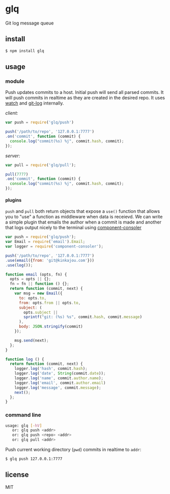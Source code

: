 glq
===

Git log message queue

## install

```sh
$ npm install glq
```

## usage

### module

Push updates commits to a host. Initial push will send all
parsed commits. It will push commits in realtime as they are created
in the desired repo. It uses [watch](https://github.com/mikeal/watch)
and [git-log](https://github.com/juliangruber/git-log) internally.

*client:*

```js
var push = require('glq/push')

push('/path/to/repo', '127.0.0.1:7777')
.on('commit', function (commit) {
  console.log("commit(%s) %j", commit.hash, commit);
});
```

*server*:

```js
var pull = require('glq/pull');

pull(7777)
.on('commit', function (commit) {
  console.log("commit(%s) %j", commit.hash, commit);
});
```

#### plugins

`push` and `pull` both return objects that expose a `use()` function
that allows you to "use" a function as middleware when data is receievd.
We can write a simple plugin that emails the author when a commit is
made and another that logs output nicely to the terminal using
[component-consoler](https://github.com/component/console.js)

```js
var push = require('glq/push');
var Email = require('email').Email;
var logger = require('component-consoler');

push('/path/to/repo', '127.0.0.1:7777')
.use(email({from: 'git@kinkajou.com'}))
.use(log());

function email (opts, fn) {
  opts = opts || {};
  fn = fn || function () {};
  return function (commit, next) {
    var msg = new Email({
      to: opts.to,
      from: opts.from || opts.to,
      subject: (
        opts.subject ||
        sprintf("git: (%s) %s", commit.hash, commit.message)
      ),
      body: JSON.stringify(commit)
    });

    msg.send(next);
  };
}

function log () {
  return function (commit, next) {
    logger.log('hash', commit.hash);
    logger.log('date', String(commit.date));
    logger.log('name', commit.author.name);
    logger.log('email', commit.author.email)
    logger.log('message', commit.message);
    next();
  };
}
```

### command line

```sh
usage: glq [-hV]
   or: glq push <addr>
   or: glq push <repo> <addr>
   or: glq pull <addr>
```

Push current working directory (`pwd`) commits in realtime to `addr`:

```sh
$ glq push 127.0.0.1:7777
```

## license

MIT

